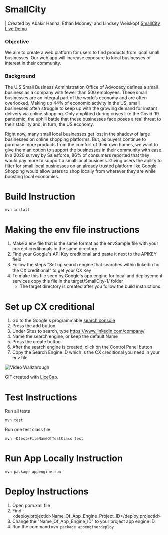 # SmallCity

| Created by Abakir Hanna, Ethan Mooney, and Lindsey Weiskopf [SmallCity Live Demo](https://step2020-smallcity.appspot.com/)

### Objective

We aim to create a web platform for users to find products from local small businesses. Our web app will increase exposure to local businesses of interest in their community. 


### Background

The U.S Small Business Administration Office of Advocacy defines a small business as a company with fewer than 500 employees. These small businesses are an integral part of the world’s economy and are often overlooked. Making up 44% of economic activity in the US, small businesses often struggle to keep up with the growing demand for instant delivery via online shopping. Only amplified during crises like the Covid-19 pandemic, the uphill battle that these businesses face poses a real threat to their stability and, in turn, the US economy.

Right now, many small local businesses get lost in the shadow of large businesses on online shopping platforms. But, as buyers continue to purchase more products from the comfort of their own homes, we want to give them an option to support the businesses in their community with ease. In a 2020 survey by Salesforce, 86% of consumers reported that they would pay more to support a small local business. Giving users the ability to filter for small local businesses on an already trusted platform like Google Shopping would allow users to shop locally from wherever they are while boosting local economies. 

# Build Instruction
```
mvn install
```

# Making the env file instructions
1. Make a env file that is the same format as the envSample file with 
   your correct creditionals in the same directory
2. Find your Google's API Key creditional and paste it next to the 
   APIKEY field 
3. Follow the steps "Set up search engine that searches within linkedin
   for the CX creditional" to get your CX Key
4. To make this file seen by Google's app engine for local and deployement 
   services copy this file in the target/SmallCity-1/ folder
   - The target directory is created after you follow the build instructions

# Set up CX creditional

1. Go to the Google's programmable [search console](https://cse.google.com/all)
2. Press the add button 
3. Under Sites to search, type https://www.linkedin.com/company/
4. Name the search engine, or keep the default Name
5. Press the create button
6. After the search engine is created, click on the Control Panel button
7. Copy the Search Engine ID which is the CX creditional you need in your env file

<img src='https://imgur.com/axyAU2J.gif' title='Video Walkthrough' width='' alt='Video Walkthrough' />

GIF created with [LiceCap](http://www.cockos.com/licecap/).

# Test Instructions

Run all tests
```
mvn test
```

Run one test class file 
```
mvn -Dtest=FileNameOfTestClass test
```

# Run App Locally Instruction

```
mvn package appengine:run
```

# Deploy Instructions 

1. Open pom.xml file
2. Find <deploy.projectId>Name_Of_App_Engine_Project_ID</deploy.projectId> 
3. Change the "Name_Of_App_Engine_ID" to your project app engine ID
4. Run the command `mvn package appengine:deploy`
